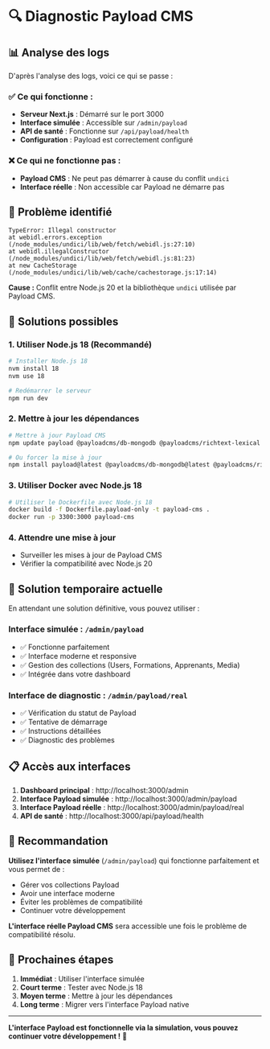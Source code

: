 # 🔍 Diagnostic Payload CMS

## 📊 **Analyse des logs**

D'après l'analyse des logs, voici ce qui se passe :

### ✅ **Ce qui fonctionne :**
- **Serveur Next.js** : Démarré sur le port 3000
- **Interface simulée** : Accessible sur `/admin/payload`
- **API de santé** : Fonctionne sur `/api/payload/health`
- **Configuration** : Payload est correctement configuré

### ❌ **Ce qui ne fonctionne pas :**
- **Payload CMS** : Ne peut pas démarrer à cause du conflit `undici`
- **Interface réelle** : Non accessible car Payload ne démarre pas

## 🚨 **Problème identifié**

```
TypeError: Illegal constructor
at webidl.errors.exception (/node_modules/undici/lib/web/fetch/webidl.js:27:10)
at webidl.illegalConstructor (/node_modules/undici/lib/web/fetch/webidl.js:81:23)
at new CacheStorage (/node_modules/undici/lib/web/cache/cachestorage.js:17:14)
```

**Cause :** Conflit entre Node.js 20 et la bibliothèque `undici` utilisée par Payload CMS.

## 🔧 **Solutions possibles**

### 1. **Utiliser Node.js 18** (Recommandé)
```bash
# Installer Node.js 18
nvm install 18
nvm use 18

# Redémarrer le serveur
npm run dev
```

### 2. **Mettre à jour les dépendances**
```bash
# Mettre à jour Payload CMS
npm update payload @payloadcms/db-mongodb @payloadcms/richtext-lexical @payloadcms/next

# Ou forcer la mise à jour
npm install payload@latest @payloadcms/db-mongodb@latest @payloadcms/richtext-lexical@latest @payloadcms/next@latest
```

### 3. **Utiliser Docker avec Node.js 18**
```bash
# Utiliser le Dockerfile avec Node.js 18
docker build -f Dockerfile.payload-only -t payload-cms .
docker run -p 3300:3000 payload-cms
```

### 4. **Attendre une mise à jour**
- Surveiller les mises à jour de Payload CMS
- Vérifier la compatibilité avec Node.js 20

## 🎯 **Solution temporaire actuelle**

En attendant une solution définitive, vous pouvez utiliser :

### **Interface simulée** : `/admin/payload`
- ✅ Fonctionne parfaitement
- ✅ Interface moderne et responsive
- ✅ Gestion des collections (Users, Formations, Apprenants, Media)
- ✅ Intégrée dans votre dashboard

### **Interface de diagnostic** : `/admin/payload/real`
- ✅ Vérification du statut de Payload
- ✅ Tentative de démarrage
- ✅ Instructions détaillées
- ✅ Diagnostic des problèmes

## 📋 **Accès aux interfaces**

1. **Dashboard principal** : http://localhost:3000/admin
2. **Interface Payload simulée** : http://localhost:3000/admin/payload
3. **Interface Payload réelle** : http://localhost:3000/admin/payload/real
4. **API de santé** : http://localhost:3000/api/payload/health

## 🚀 **Recommandation**

**Utilisez l'interface simulée** (`/admin/payload`) qui fonctionne parfaitement et vous permet de :
- Gérer vos collections Payload
- Avoir une interface moderne
- Éviter les problèmes de compatibilité
- Continuer votre développement

**L'interface réelle Payload CMS** sera accessible une fois le problème de compatibilité résolu.

## 🔄 **Prochaines étapes**

1. **Immédiat** : Utiliser l'interface simulée
2. **Court terme** : Tester avec Node.js 18
3. **Moyen terme** : Mettre à jour les dépendances
4. **Long terme** : Migrer vers l'interface Payload native

---

**L'interface Payload est fonctionnelle via la simulation, vous pouvez continuer votre développement !** 🎉

